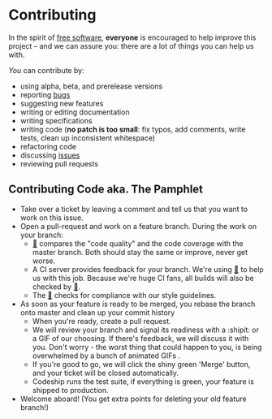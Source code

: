 # Contributing

In the spirit of [free software](http://www.fsf.org/licensing/essays/free-sw.html), **everyone** is encouraged to help improve this project – and we can assure you: there are a lot of things you can help us with. 

*You* can contribute by:

* using alpha, beta, and prerelease versions
* reporting [bugs](https://github.com/hacken-in/website/issues/new)
* suggesting new features
* writing or editing documentation
* writing specifications
* writing code (**no patch is too small**: fix typos, add comments, write tests, clean up inconsistent whitespace)
* refactoring code
* discussing [issues](https://github.com/hacken-in/website/issues?milestone=7&state=open)
* reviewing pull requests

## Contributing Code aka. The Pamphlet

* Take over a ticket by leaving a comment and tell us that you want to work on this issue.
* Open a pull-request and work on a feature branch. During the work on your branch:
    * [:rainbow:](http://codeclimate.com) compares the "code quality" and the code coverage with the master branch. Both should stay the same or improve, never get worse.
    * A CI server provides feedback for your branch. We're using [:ship:](http://codeship.io) to help us with this job. Because we're huge CI fans, all builds will also be checked by [:construction_worker:](http://travis-ci.org).
    * The [:dog:](https://houndci.com) checks for compliance with our style guidelines.
* As soon as your feature is ready to be merged, you rebase the branch onto master and clean up your commit history
    * When you're ready, create a pull request.
    * We will review your branch and signal its readiness with a :shipit: or a GIF of our choosing. If there's feedback, we will discuss it with you. Don't worry - the worst thing that could happen to you, is being overwhelmed by a bunch of animated GIFs .
    * If you're good to go, we will click the shiny green 'Merge' button, and your ticket will be closed automatically.
    * Codeship runs the test suite, if everything is green, your feature is shipped to production.
* Welcome aboard! (You get extra points for deleting your old feature branch!)

